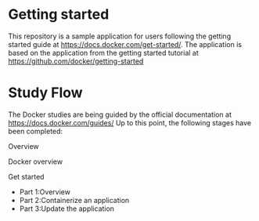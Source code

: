# Getting started

This repository is a sample application for users following the getting started guide at https://docs.docker.com/get-started/.
The application is based on the application from the getting started tutorial at https://github.com/docker/getting-started

# Study Flow

The Docker studies are being guided by the official documentation at https://docs.docker.com/guides/
Up to this point, the following stages have been completed:

Overview

Docker overview

Get started

* Part 1:Overview
* Part 2:Containerize an application
* Part 3:Update the application
